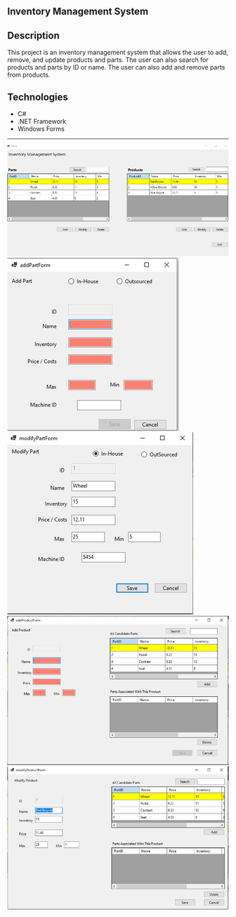 ## Inventory Management System

## Description

This project is an inventory management system that allows the user to add, remove, and update products and parts. The user can also search for products and parts by ID or name. The user can also add and remove parts from products.

## Technologies

- C#
- .NET Framework
- Windows Forms

---

![Main Screen](././Brittany_wguC968/Pictures/mainScreen.PNG)
![Add Product](././Brittany_wguC968/Pictures/addPartForm.PNG)
![Add Part](././Brittany_wguC968/Pictures/modifyPartForm.PNG)
![Modify Product](././Brittany_wguC968/Pictures/addProductForm.PNG)
![Modify Part](././Brittany_wguC968/Pictures/modifyProductForm.PNG)
